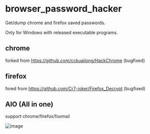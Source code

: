 # browser_password_hacker
Get/dump chrome and firefox saved passwords.

Only for Windows with released executable programs.

## chrome

forked from https://github.com/cckuailong/HackChrome
(bugfixed)

## firefox

fored from https://github.com/Cr7-joker/Firefox_Decrypt
(bugfixed)

## AIO (All in one)
support chrome/firefox/foxmail

![image](https://raw.githubusercontent.com/jlvsjp/browser_password_hacker/master/aio.jpg)

